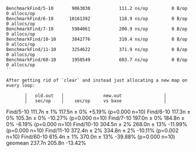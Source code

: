 ```
BenchmarkFind/5-10  	 9063030	       111.2 ns/op	       0 B/op	       0 allocs/op
BenchmarkFind/6-10  	10161392	       118.9 ns/op	       0 B/op	       0 allocs/op
BenchmarkFind/7-10  	 5984061	       200.9 ns/op	       0 B/op	       0 allocs/op
BenchmarkFind/10-10 	 3842776	       310.4 ns/op	       0 B/op	       0 allocs/op
BenchmarkFind/11-10 	 3254622	       371.9 ns/op	       0 B/op	       0 allocs/op
BenchmarkFind/60-10 	 1950549	       603.7 ns/op	       0 B/op	       0 allocs/op
``

After getting rid of `clear` and instead just allocating a new map on every loop:

```
           │   old.out   │               new.out                │
           │   sec/op    │    sec/op     vs base                │
Find/5-10    111.7n ± 1%   117.5n ±  0%   +5.19% (p=0.000 n=10)
Find/6-10    117.3n ± 0%   105.3n ±  0%  -10.27% (p=0.000 n=10)
Find/7-10    197.0n ± 0%   184.8n ±  0%   -6.19% (p=0.000 n=10)
Find/10-10   304.5n ± 2%   268.0n ± 13%  -11.99% (p=0.000 n=10)
Find/11-10   372.4n ± 2%   334.8n ±  2%  -10.11% (p=0.002 n=10)
Find/60-10   615.4n ± 1%   370.0n ± 13%  -39.88% (p=0.000 n=10)
geomean      237.7n        205.8n        -13.42%
```


